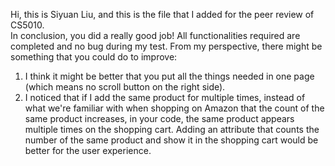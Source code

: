 Hi, this is Siyuan Liu, and this is the file that I added for the peer review of CS5010.  
In conclusion, you did a really good job! All functionalities required are completed and no bug during my test.
From my perspective, there might be something that you could do to improve:
1. I think it might be better that you put all the things needed in one page (which means no scroll button on the right side).
2. I noticed that if I add the same product for multiple times, instead of what we're familiar with when shopping on Amazon that the count of the same product increases, in your code, the same product appears multiple times on the shopping cart.
   Adding an attribute that counts the number of the same product and show it in the shopping cart would be better for the user experience.
